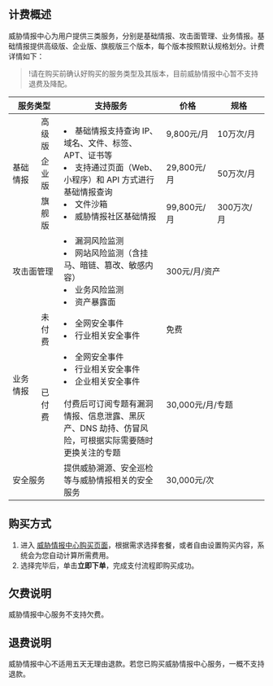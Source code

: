 ## 计费概述
威胁情报中心为用户提供三类服务，分别是基础情报、攻击面管理、业务情报。基础情报提供高级版、企业版、旗舰版三个版本，每个版本按照默认规格划分。计费详情如下：

>!请在购买前确认好购买的服务类型及其版本，目前威胁情报中心暂不支持退费及降配。

<table>
<thead>
<tr>
<th colspan=2 and width="20%">服务类型</th>
<th width="40%">支持服务</th>
<th width="20%">价格</th>
<th width="20%">规格</th>
</tr>
</thead>
<tbody><tr>
<td rowspan=3 >基础情报</td>
<td>高级版</td>
<td rowspan=3 ><li>基础情报支持查询 IP、域名、文件、标签、APT、证书等</li><li> 支持通过页面（Web、小程序）和 API 方式进行基础情报查询 </li><li>文件沙箱</li><li>威胁情报社区基础情报</li></td>
<td>9,800元/月</td>
<td>10万次/月</td>
</tr>
<tr>
 <td>企业版</td>
 <td>29,800元/月</td>
<td>50万次/月</td>
</tr>
<tr>
 <td>旗舰版</td>
 <td>99,800元/月</td>
<td>300万次/月</td>
</tr>
<tr>
<td colspan=2>攻击面管理</td>
<td><li>漏洞风险监测</li><li>网站风险监测（含挂马、暗链、篡改、敏感内容）</li><li>业务风险监测</li><li>资产暴露面</li></td>
<td colspan=2>300元/月/资产</td>
</tr>
<tr>
<td  rowspan=2 >业务情报</td>
<td>未付费</td>
<td><li>全网安全事件</li><li>行业相关安全事件</li></td>
<td colspan=2>免费</td>
</tr>
<tr>
<td>已付费</td>
<td><li>全网安全事件</li><li>行业相关安全事件</li><li>企业相关安全事件</li><br>付费后可订阅专题有漏洞情报、信息泄露、黑灰产、DNS 劫持、仿冒风险，可根据实际需要随时更换关注的专题</td>
<td colspan=2>30,000元/月/专题</td>
</tr>
<tr>
<td  colspan=2 >安全服务</td>
<td>提供威胁溯源、安全巡检等与威胁情报相关的安全服务</td>
<td colspan=2>30,000元/次</td>
</tr>
</tbody></table>


## 购买方式
1. 进入 [威胁情报中心购买页面](https://buy.cloud.tencent.com/tix)，根据需求选择套餐，或者自由设置购买内容，系统会为您自动计算所需费用。
2. 选择完毕后，单击**立即下单**，完成支付流程即购买成功。

## 欠费说明
威胁情报中心服务不支持欠费。

## 退费说明
威胁情报中心不适用五天无理由退款。若您已购买威胁情报中心服务，一概不支持退款。
